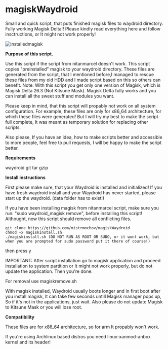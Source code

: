 # magiskWaydroid
Small and quick script, that puts finished magisk files to waydroid directory. Fully working Magisk Delta!!
Please kindly read everything here and follow insctructions, or It might not work properly!

![installedmagisk](https://magiskwaydroid.fra1.digitaloceanspaces.com/magiskimage.png)

**Purpose of this script.**

 Use this script if the script from nitanmarcel doesn't work. This script copies "preinstalled" magisk to your waydroid directory. These files are generated from the script, that I mentioned before,I managed to rescue these files from my old HDD
 and I made script based on this so others can benefit. 
 Note: With this script you get only one version of Magisk, which is Magisk Delta 26.3 (Not Kitsune Mask). Magisk Delta fully works and you can install all the sweet stuff and modules you want.

 Please keep in mind, that this script will propably not work on all system configuration. For example, these files are only for x86_64 architecture, for which these files were generated! But I will try my best to make the script full complete, It 
 was meant as temporary solution for replacing other scripts.

 Also please, If you have an idea, how to make scripts better and accessible to more people, feel free to pull requests, I will be happy to make the script better.

 **Requirements**

 waydroid
 git
 tar
 gzip

 **Install instructions**
 
 First please make sure, that your Waydroid is installed and initialized!
 If you have fresh waydroid install and your Waydroid has never started, please start up the waydroid. (data folder has to exist!)

 If you have been installing magisk from nitanmarcel script, make sure you run: "sudo waydroid_magisk remove", before installing this script! Althought, now this script should remove all conflicting files.
 ```shell
git clone https://github.com/mistrmochov/magiskWaydroid
chmod +x magiskinstall.sh
./magiskinstall.sh (DO NOT RUN AS ROOT OR SUDO, or it wont work, but when you are prompted for sudo password put it there of course!)
```
 then press y

 IMPORTANT: After script installation go to magisk application and proceed installation to system partition or It might not work properly, but do not update the application. Then you're done.
 
 For removal use magiskremove.sh
 
 With magisk installed, Waydroid usually boots longer and in first boot after you install magisk, It can take few seconds untill Magisk manager pops up, So if it's not in the applications, just wait.
 Also please do not update Magisk to Kitsune Mask or you will lose root.
 
 **Compatibility**
 
 These files are for x86_64 architecture, so for arm It propably won't work.
 
 If you're using Archlinux based distros you need linux-xanmod-anbox kernel and its header!

